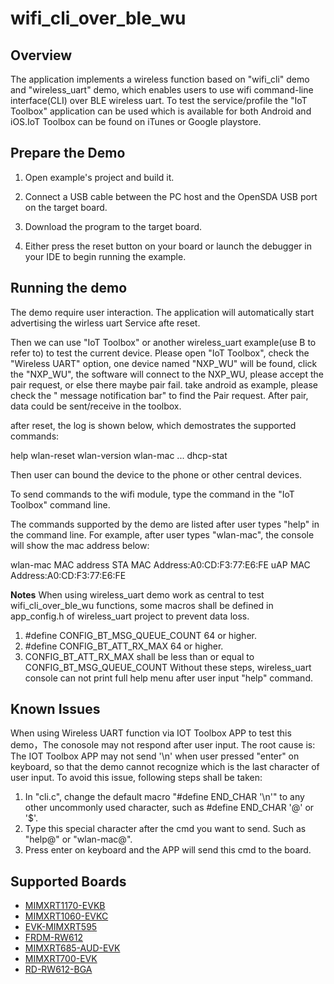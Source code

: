 # wifi_cli_over_ble_wu

## Overview
The application implements a wireless function based on "wifi_cli" demo and "wireless_uart" demo, which enables users to use wifi command-line interface(CLI) over BLE wireless uart.
To test the service/profile the "IoT Toolbox" application can be used which is available for both Android and iOS.IoT Toolbox can be found on iTunes or Google playstore.

## Prepare the Demo

1.  Open example's project and build it.

2.  Connect a USB cable between the PC host and the OpenSDA USB port on the target board.

3.  Download the program to the target board.

4.  Either press the reset button on your board or launch the debugger in your IDE to begin running the example.

## Running the demo
The demo require user interaction. The application will automatically start advertising the wirless uart Service afte reset.

Then we can use "IoT Toolbox" or another wireless_uart example(use B to refer to) to test the current device. 
Please open "IoT Toolbox", check the "Wireless UART" option, one device named "NXP_WU" will be found, click the "NXP_WU", the software will connect to the NXP_WU, please accept the pair request, or else there maybe pair fail. take android as example, please check the " message notification bar" to find the Pair request. 
After pair, data could be sent/receive in the toolbox.

after reset, the log is shown below, which demostrates the supported commands:

help
wlan-reset
wlan-version
wlan-mac
...
dhcp-stat

Then user can bound the device to the phone or other central devices.

To send commands to the wifi module, type the command in the "IoT Toolbox" command line.

The commands supported by the demo are listed after user types "help" in the command line.
For example, after user types "wlan-mac", the console will show the mac address below:

wlan-mac
MAC address
STA MAC Address:A0:CD:F3:77:E6:FE
uAP MAC Address:A0:CD:F3:77:E6:FE

**Notes**
When using wireless_uart demo work as central to test wifi_cli_over_ble_wu functions, some macros shall be defined in app_config.h of wireless_uart project to prevent data loss.
1. #define CONFIG_BT_MSG_QUEUE_COUNT 64 or higher.
2. #define CONFIG_BT_ATT_RX_MAX  64 or higher.
3. CONFIG_BT_ATT_RX_MAX shall be less than or equal to CONFIG_BT_MSG_QUEUE_COUNT
Without these steps, wireless_uart console can not print full help menu after user input "help" command.

## Known Issues
When using Wireless UART function via IOT Toolbox APP to test this demo，The conosole may not respond after user input.
The root cause is: The IOT Toolbox APP may not send '\n' when user pressed "enter" on keyboard, so that the demo cannot recognize which is the last character of user input.
To avoid this issue, following steps shall be taken: 
1. In "cli.c", change the default macro "#define END_CHAR '\n'" to any other uncommonly used character, such as #define END_CHAR '@' or '$'.
2. Type this special character after the cmd you want to send. Such as "help@" or "wlan-mac@".
3. Press enter on keyboard and the APP will send this cmd to the board.

## Supported Boards
- [MIMXRT1170-EVKB](../../_boards/evkbmimxrt1170/edgefast_bluetooth_examples/wifi_cli_over_ble_wu/example_board_readme.md)
- [MIMXRT1060-EVKC](../../_boards/evkcmimxrt1060/edgefast_bluetooth_examples/wifi_cli_over_ble_wu/example_board_readme.md)
- [EVK-MIMXRT595](../../_boards/evkmimxrt595/edgefast_bluetooth_examples/wifi_cli_over_ble_wu/example_board_readme.md)
- [FRDM-RW612](../../_boards/frdmrw612/edgefast_bluetooth_examples/wifi_cli_over_ble_wu/example_board_readme.md)
- [MIMXRT685-AUD-EVK](../../_boards/mimxrt685audevk/edgefast_bluetooth_examples/wifi_cli_over_ble_wu/example_board_readme.md)
- [MIMXRT700-EVK](../../_boards/mimxrt700evk/edgefast_bluetooth_examples/wifi_cli_over_ble_wu/example_board_readme.md)
- [RD-RW612-BGA](../../_boards/rdrw612bga/edgefast_bluetooth_examples/wifi_cli_over_ble_wu/example_board_readme.md)
